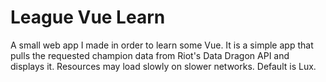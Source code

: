 # League Vue Learn

A small web app I made in order to learn some Vue. It is a simple app that pulls the requested champion data from Riot's Data Dragon API and displays it. Resources may load slowly on slower networks. Default is Lux.